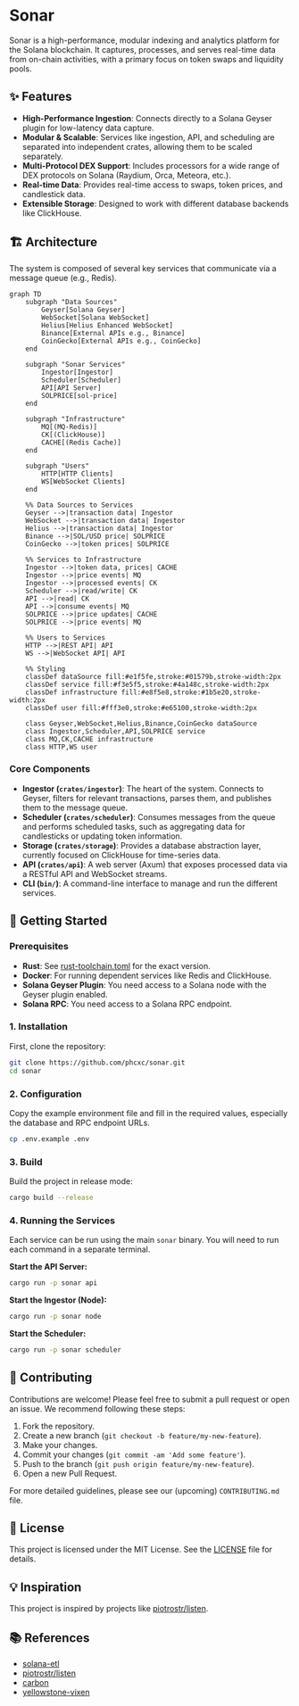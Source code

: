 # Sonar

Sonar is a high-performance, modular indexing and analytics platform for the Solana blockchain. It captures, processes, and serves real-time data from on-chain activities, with a primary focus on token swaps and liquidity pools.

## ✨ Features

- **High-Performance Ingestion**: Connects directly to a Solana Geyser plugin for low-latency data capture.
- **Modular & Scalable**: Services like ingestion, API, and scheduling are separated into independent crates, allowing them to be scaled separately.
- **Multi-Protocol DEX Support**: Includes processors for a wide range of DEX protocols on Solana (Raydium, Orca, Meteora, etc.).
- **Real-time Data**: Provides real-time access to swaps, token prices, and candlestick data.
- **Extensible Storage**: Designed to work with different database backends like ClickHouse.

## 🏗️ Architecture

The system is composed of several key services that communicate via a message queue (e.g., Redis).

```mermaid
graph TD
	subgraph "Data Sources"
		Geyser[Solana Geyser]
		WebSocket[Solana WebSocket]
		Helius[Helius Enhanced WebSocket]
		Binance[External APIs e.g., Binance]
		CoinGecko[External APIs e.g., CoinGecko]
	end

	subgraph "Sonar Services"
		Ingestor[Ingestor]
		Scheduler[Scheduler]
		API[API Server]
		SOLPRICE[sol-price]
	end

	subgraph "Infrastructure"
        MQ[(MQ-Redis)]
        CK[(ClickHouse)]
        CACHE[(Redis Cache)]
	end

	subgraph "Users"
		HTTP[HTTP Clients]
		WS[WebSocket Clients]
	end

	%% Data Sources to Services
	Geyser -->|transaction data| Ingestor
	WebSocket -->|transaction data| Ingestor
	Helius -->|transaction data| Ingestor
	Binance -->|SOL/USD price| SOLPRICE
	CoinGecko -->|token prices| SOLPRICE
	
	%% Services to Infrastructure
	Ingestor -->|token data, prices| CACHE
	Ingestor -->|price events| MQ
	Ingestor -->|processed events| CK
	Scheduler -->|read/write| CK
	API -->|read| CK
	API -->|consume events| MQ
	SOLPRICE -->|price updates| CACHE
	SOLPRICE -->|price events| MQ
	
	%% Users to Services
	HTTP -->|REST API| API
	WS -->|WebSocket API| API
	
	%% Styling
	classDef dataSource fill:#e1f5fe,stroke:#01579b,stroke-width:2px
	classDef service fill:#f3e5f5,stroke:#4a148c,stroke-width:2px
	classDef infrastructure fill:#e8f5e8,stroke:#1b5e20,stroke-width:2px
	classDef user fill:#fff3e0,stroke:#e65100,stroke-width:2px
	
	class Geyser,WebSocket,Helius,Binance,CoinGecko dataSource
	class Ingestor,Scheduler,API,SOLPRICE service
	class MQ,CK,CACHE infrastructure
	class HTTP,WS user
```

### Core Components

- **Ingestor (`crates/ingestor`)**: The heart of the system. Connects to Geyser, filters for relevant transactions, parses them, and publishes them to the message queue.
- **Scheduler (`crates/scheduler`)**: Consumes messages from the queue and performs scheduled tasks, such as aggregating data for candlesticks or updating token information.
- **Storage (`crates/storage`)**: Provides a database abstraction layer, currently focused on ClickHouse for time-series data.
- **API (`crates/api`)**: A web server (Axum) that exposes processed data via a RESTful API and WebSocket streams.
- **CLI (`bin/`)**: A command-line interface to manage and run the different services.

## 🚀 Getting Started

### Prerequisites

- **Rust**: See [rust-toolchain.toml](./rust-toolchain.toml) for the exact version.
- **Docker**: For running dependent services like Redis and ClickHouse.
- **Solana Geyser Plugin**: You need access to a Solana node with the Geyser plugin enabled.
- **Solana RPC**: You need access to a Solana RPC endpoint.

### 1. Installation

First, clone the repository:

```bash
git clone https://github.com/phcxc/sonar.git
cd sonar
```

### 2. Configuration

Copy the example environment file and fill in the required values, especially the database and RPC endpoint URLs.

```bash
cp .env.example .env
```

### 3. Build

Build the project in release mode:

```bash
cargo build --release
```

### 4. Running the Services

Each service can be run using the main `sonar` binary. You will need to run each command in a separate terminal.

**Start the API Server:**
```bash
cargo run -p sonar api
```

**Start the Ingestor (Node):**
```bash
cargo run -p sonar node
```

**Start the Scheduler:**
```bash
cargo run -p sonar scheduler
```

## 🤝 Contributing

Contributions are welcome! Please feel free to submit a pull request or open an issue. We recommend following these steps:

1.  Fork the repository.
2.  Create a new branch (`git checkout -b feature/my-new-feature`).
3.  Make your changes.
4.  Commit your changes (`git commit -am 'Add some feature'`).
5.  Push to the branch (`git push origin feature/my-new-feature`).
6.  Open a new Pull Request.

For more detailed guidelines, please see our (upcoming) `CONTRIBUTING.md` file.

## 📄 License

This project is licensed under the MIT License. See the [LICENSE](./LICENSE) file for details.

## 💡 Inspiration

This project is inspired by projects like [piotrostr/listen](https://github.com/piotrostr/listen).

## 📚 References

- [solana-etl](https://github.com/blockchain-etl/solana-etl)
- [piotrostr/listen](https://github.com/piotrostr/listen)
- [carbon](https://github.com/sevenlabs-hq/carbon)
- [yellowstone-vixen](https://github.com/rpcpool/yellowstone-vixen)